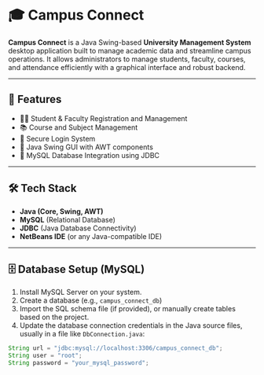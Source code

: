 # 🎓 Campus Connect

**Campus Connect** is a Java Swing-based **University Management System** desktop application built to manage academic data and streamline campus operations. It allows administrators to manage students, faculty, courses, and attendance efficiently with a graphical interface and robust backend.

---

## 🚀 Features

- 🧑‍🎓 Student & Faculty Registration and Management
- 📚 Course and Subject Management
- 🔐 Secure Login System
- 📂 Java Swing GUI with AWT components
- 💾 MySQL Database Integration using JDBC

---

## 🛠️ Tech Stack

- **Java (Core, Swing, AWT)**
- **MySQL** (Relational Database)
- **JDBC** (Java Database Connectivity)
- **NetBeans IDE** (or any Java-compatible IDE)

---

## 🗄️ Database Setup (MySQL)

1. Install MySQL Server on your system.
2. Create a database (e.g., `campus_connect_db`)
3. Import the SQL schema file (if provided), or manually create tables based on the project.
4. Update the database connection credentials in the Java source files, usually in a file like `DbConnection.java`:

```java
String url = "jdbc:mysql://localhost:3306/campus_connect_db";
String user = "root";
String password = "your_mysql_password";
